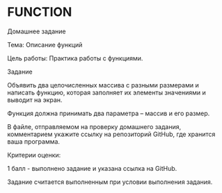 # FUNCTION


Домашнее задание

Тема: Описание функций

Цель работы: Практика работы с функциями.

Задание

Объявить два целочисленных массива с разными размерами и написать функцию, которая заполняет их элементы значениями и выводит на экран.

Функция должна принимать два параметра – массив и его размер.

В файле, отправляемом на проверку домашнего задания, комментарием укажите ссылку на репозиторий GitHub, где хранится ваша программа.

Критерии оценки:

1 балл - выполнено задание и указана ссылка на GitHub.

Задание считается выполненным при условии выполнения задания.
